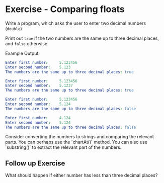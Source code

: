 # Exercise - Comparing floats

Write a program, which asks the user to enter two decimal numbers (`double`) 

Print out `true` if the two numbers are the same up to three decimal places, and `false` otherwise.

Example Output:
```yaml
Enter first number:     5.123456
Enter second number:    5.123
The numbers are the same up to three decimal places: true
```

```yaml
Enter first number:     5.123456
Enter second number:    5.1237
The numbers are the same up to three decimal places: true
```

```yaml
Enter first number:     5.123456
Enter second number:    5.124
The numbers are the same up to three decimal places: false
```

```yaml
Enter first number:     4.124
Enter second number:    5.124
The numbers are the same up to three decimal places: false
```

<hint title="Hint 0">
Consider converting the numbers to strings and comparing the relevant parts.
</hint>


<hint title="Hint 1">
You can perhaps use the `chartAt()` method.
</hint>

<hint title="Hint 2">
You can also use `substring()` to extract the relevant part of the numbers.
</hint>


## Follow up Exercise

What should happen if either number has less than three decimal places?
